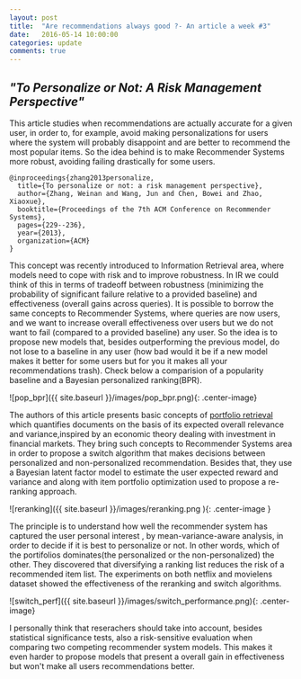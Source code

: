 ```yaml
---
layout: post
title:  "Are recommendations always good ?- An article a week #3"
date:   2016-05-14 10:00:00
categories: update
comments: true
---
```


## _"To Personalize or Not: A Risk Management Perspective"_


This article studies when recommendations are actually accurate for a given user, in order to, for example, avoid making personalizations for users where the system will probably disappoint and are better to recommend the most popular items. So the idea behind is to make Recommender Systems more robust, avoiding failing drastically for some users.

	@inproceedings{zhang2013personalize,
	  title={To personalize or not: a risk management perspective},
	  author={Zhang, Weinan and Wang, Jun and Chen, Bowei and Zhao, Xiaoxue},
	  booktitle={Proceedings of the 7th ACM Conference on Recommender Systems},
	  pages={229--236},
	  year={2013},
	  organization={ACM}
	}


This concept was recently introduced to Information Retrieval area, where models need to cope with risk and to improve robustness. In IR we could think of this in terms of tradeoff between robustness (minimizing the probability of significant failure relative to a provided baseline) and effectiveness (overall gains across queries). It is possible to borrow the same concepts to Recommender Systems, where queries are now users, and we want to increase overall effectiveness over users but we do not want to fail (compared to a provided baseline) any user. So the idea is to propose new models that, besides outperforming the previous model, do not lose to a baseline in any user (how bad would it be if a new model makes it better for some users but for you it makes all your recommendations trash). Check below a comparision of a popularity baseline and a Bayesian personalized ranking(BPR).

![pop_bpr]({{ site.baseurl }}/images/pop_bpr.png){: .center-image}

The authors of this article presents basic concepts of [portfolio retrieval](http://web4.cs.ucl.ac.uk/staff/jun.wang/papers/2009-sigir09-portfoliotheory.pdf) which quantifies documents on the basis of its expected overall relevance and variance,inspired by an economic theory dealing with investment in financial markets. They bring such concepts to Recommender Systems area in order to propose a switch algorithm that makes decisions between personalized and non-personalized recommendation. Besides that, they use a Bayesian latent factor model to estimate the user expected reward and variance and along with item portfolio optimization used to propose a re-ranking approach.

![reranking]({{ site.baseurl }}/images/reranking.png ){: .center-image  }

The principle is to understand how well the recommender system has captured the user personal interest , by mean-variance-aware analysis, in order to decide if it is best to personalize or not. In other words, which of the portifolios dominates(the personalized or the non-personalized) the other. They discovered that diversifying a ranking list reduces the risk of a recommended item list. The experiments on both netflix and movielens dataset showed the effectiveness of the reranking and switch algorithms. 

![switch_perf]({{ site.baseurl }}/images/switch_performance.png){: .center-image}


I personally think that reserachers should take into account, besides statistical significance tests, also a risk-sensitive evaluation when comparing two competing recommender system models. This makes it even harder to propose models that present a overall gain in effectiveness but won't make all users recommendations better.
